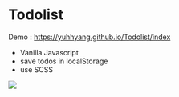 # Todolist
Demo : https://yuhhyang.github.io/Todolist/index
* Vanilla Javascript
* save todos in localStorage
* use SCSS


![](https://i.imgur.com/J6jKYAA.png)
